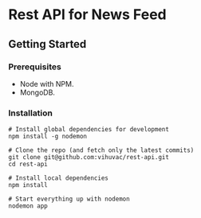 Rest API for News Feed
======================

## Getting Started

### Prerequisites

- Node with NPM.
- MongoDB.

### Installation

```
# Install global dependencies for development
npm install -g nodemon

# Clone the repo (and fetch only the latest commits)
git clone git@github.com:vihuvac/rest-api.git
cd rest-api

# Install local dependencies
npm install

# Start everything up with nodemon
nodemon app
```
